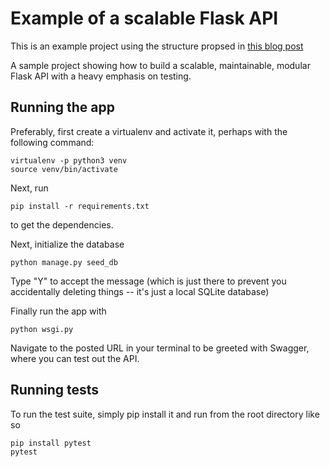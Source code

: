 # Example of a scalable Flask API

This is an example project using the structure propsed in [this blog post](http://alanpryorjr.com/2019-05-20-flask-api-example/)

A sample project showing how to build a scalable, maintainable, modular Flask API with a heavy emphasis on testing.

## Running the app

Preferably, first create a virtualenv and activate it, perhaps with the following command:

```
virtualenv -p python3 venv
source venv/bin/activate
```

Next, run

```
pip install -r requirements.txt
```

to get the dependencies.

Next, initialize the database

```
python manage.py seed_db
```

Type "Y" to accept the message (which is just there to prevent you accidentally deleting things -- it's just a local SQLite database)

Finally run the app with

```
python wsgi.py
```

Navigate to the posted URL in your terminal to be greeted with Swagger, where you can test out the API.

## Running tests

To run the test suite, simply pip install it and run from the root directory like so

```
pip install pytest
pytest
```